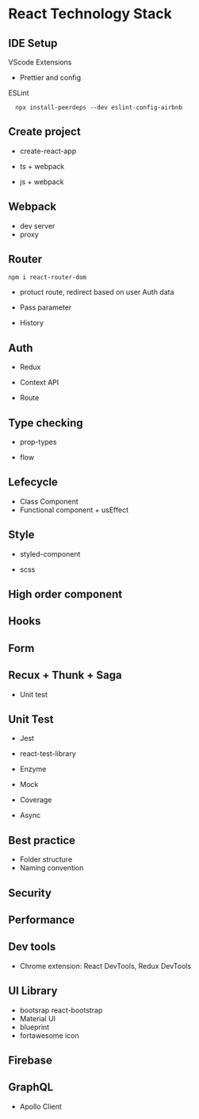 # React Technology Stack



## IDE Setup
VScode Extensions
- Prettier and config


ESLint 
```
  npx install-peerdeps --dev eslint-config-airbnb
```


## Create project
- create-react-app

- ts + webpack

- js + webpack

## Webpack
- dev server
- proxy

## Router
```
npm i react-router-dom
```
- protuct route, redirect based on user Auth data

- Pass parameter

- History

## Auth
- Redux

- Context API

- Route


## Type checking
- prop-types

- flow

## Lefecycle
- Class Component
- Functional component + usEffect

## Style
- styled-component

- scss



## High order component


## Hooks

## Form


## Recux + Thunk + Saga
- Unit test

## Unit Test
- Jest

- react-test-library

- Enzyme

- Mock

- Coverage

- Async


## Best practice
- Folder structure
- Naming convention

## Security


## Performance


## Dev tools
- Chrome extension: React DevTools, Redux DevTools


## UI Library
- bootsrap react-bootstrap
- Material UI
- blueprint
- fortawesome icon


## Firebase


## GraphQL
- Apollo Client
